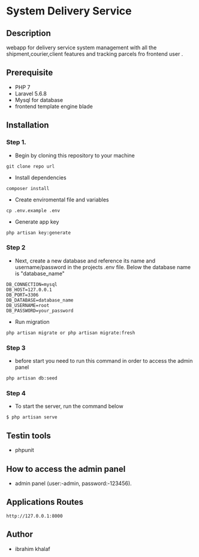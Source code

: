 # System Delivery Service

## Description

webapp for delivery service system management with all the shipment,courier,client features and tracking parcels fro frontend user .

## Prerequisite
- PHP 7
- Laravel 5.6.8
- Mysql for database
- frontend template engine blade

## Installation

### Step 1.
- Begin by cloning this repository to your machine
```
git clone repo url 
```

- Install dependencies
```
composer install
```

- Create enviromental file and variables
```
cp .env.example .env
```

- Generate app key
```
php artisan key:generate
```

### Step 2
- Next, create a new database and reference its name and username/password in the projects .env file. Below the database name is "database_name"
```
DB_CONNECTION=mysql
DB_HOST=127.0.0.1
DB_PORT=3306
DB_DATABASE=database_name
DB_USERNAME=root
DB_PASSWORD=your_password
```

- Run migration
```
php artisan migrate or php artisan migrate:fresh
```

### Step 3
- before start you need to run this command in order to access the admin panel
```
php artisan db:seed

```

### Step 4
- To start the server, run the command below
```shell
$ php artisan serve
```

## Testin tools
- phpunit

## How to access the admin panel
- admin panel (user:-admin, password:-123456).


## Applications Routes
```
http://127.0.0.1:8000
```

## Author
- ibrahim khalaf
